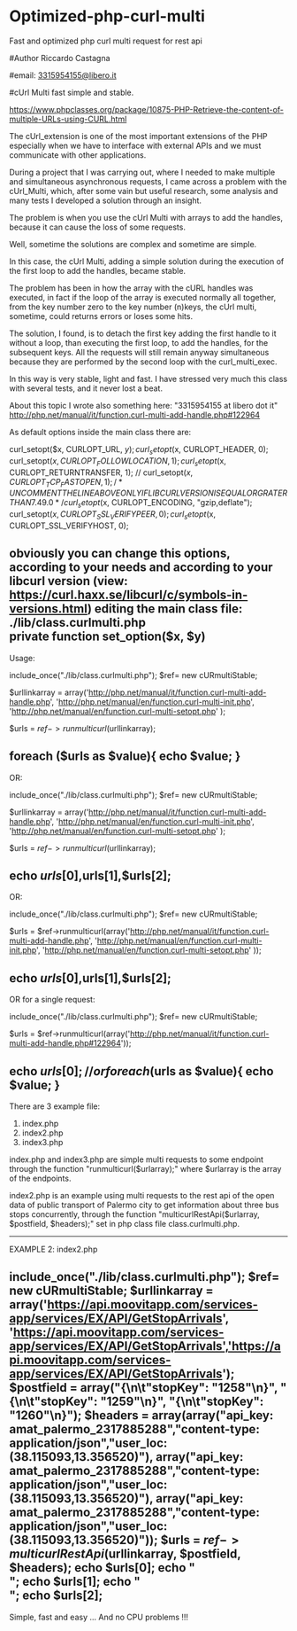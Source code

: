 # Optimized-php-curl-multi
Fast and optimized php curl multi request for rest api

#Author Riccardo Castagna

#email: 3315954155@libero.it

#cUrl Multi fast simple and stable.

https://www.phpclasses.org/package/10875-PHP-Retrieve-the-content-of-multiple-URLs-using-CURL.html

The cUrl_extension is one of the most important extensions of the PHP especially when we have to interface with external APIs and we must communicate with other applications.

During a project that I was carrying out, where I needed to make multiple and simultaneous asynchronous requests, I came across a problem with the cUrl_Multi, which, after some vain but useful research, some analysis and many tests I developed a solution through an insight.

The problem is when you use the cUrl Multi with arrays to add the handles, because it can cause the loss of some requests.
 
Well, sometime the solutions are complex and sometime are simple.

In this case, the cUrl Multi, adding a simple solution during the execution of the first loop to add the handles, became stable.   

The problem has been in how the array with the cURL handles was executed, 
in fact if the loop of the array is executed normally all together, from the key number zero to the key number (n)keys, the cUrl multi, sometime, could returns errors or loses some hits.

The solution, I found, is to detach the first key adding the first handle to it without a loop, than executing the first loop, to add the handles, for the subsequent keys. 
All the requests will still remain anyway simultaneous because they are performed by the second loop with the curl_multi_exec.

In this way is very stable, light and fast. I have stressed very much this class with several tests, and it never lost a beat.

About this topic I wrote also something here:
"3315954155 at libero dot it" 
http://php.net/manual/it/function.curl-multi-add-handle.php#122964

As default options inside the main class there are:

curl_setopt($x, CURLOPT_URL, $y);
curl_setopt($x, CURLOPT_HEADER, 0);
curl_setopt($x, CURLOPT_FOLLOWLOCATION, 1);
curl_setopt($x, CURLOPT_RETURNTRANSFER, 1);
// curl_setopt($x, CURLOPT_TCP_FASTOPEN, 1);  
/* UNCOMMENT THE LINE ABOVE ONLY IF LIBCURL VERSION IS EQUAL OR GRATER THAN 7.49.0 */
curl_setopt($x, CURLOPT_ENCODING, "gzip,deflate");
curl_setopt($x, CURLOPT_SSL_VERIFYPEER, 0);
curl_setopt($x, CURLOPT_SSL_VERIFYHOST, 0);

obviously you can change this options, according to your needs and according
to your libcurl version (view: https://curl.haxx.se/libcurl/c/symbols-in-versions.html) 
editing the main class file: ./lib/class.curlmulti.php  
private function set_option($x, $y)  
--------------------------------------------------------------------------------------------
Usage:
 
include_once("./lib/class.curlmulti.php"); 
$ref= new cURmultiStable;

$urllinkarray = array('http://php.net/manual/it/function.curl-multi-add-handle.php', 
'http://php.net/manual/en/function.curl-multi-init.php', 
'http://php.net/manual/en/function.curl-multi-setopt.php'
);

$urls = $ref->runmulticurl($urllinkarray);

foreach ($urls as $value){
echo $value; 
}
----------------------------------------------------------------------------------------------

OR:

include_once("./lib/class.curlmulti.php"); 
$ref= new cURmultiStable;

$urllinkarray = array('http://php.net/manual/it/function.curl-multi-add-handle.php', 
'http://php.net/manual/en/function.curl-multi-init.php', 
'http://php.net/manual/en/function.curl-multi-setopt.php'
);

$urls = $ref->runmulticurl($urllinkarray);

echo $urls[0],$urls[1],$urls[2];  
---------------------------------------------------------------------------------------------- 
OR:

include_once("./lib/class.curlmulti.php"); 
$ref= new cURmultiStable;

$urls = $ref->runmulticurl(array('http://php.net/manual/it/function.curl-multi-add-handle.php', 
'http://php.net/manual/en/function.curl-multi-init.php', 
'http://php.net/manual/en/function.curl-multi-setopt.php'
));

echo $urls[0],$urls[1],$urls[2];
----------------------------------------------------------------------------------------------
OR for a single request:

include_once("./lib/class.curlmulti.php"); 
$ref= new cURmultiStable;

$urls = $ref->runmulticurl(array('http://php.net/manual/it/function.curl-multi-add-handle.php#122964'));

echo $urls[0]; 
//or 
foreach ($urls as $value){
echo $value; 
}
---------------------------------------------------------------------------------------------- 

There are 3 example file:

1) index.php
2) index2.php 
3) index3.php

index.php and index3.php are simple multi requests to some endpoint through the function "runmulticurl($urlarray);" where $urlarray is the array of the endpoints.

index2.php is an example using multi requests to the rest api of the open data of public transport of Palermo city to get information about three bus stops concurrently, through the function "multicurlRestApi($urlarray, $postfield, $headers);" set in php class file class.curlmulti.php.

---------------------------------------------------------------------------------------------
EXAMPLE 2: index2.php

include_once("./lib/class.curlmulti.php"); 
$ref= new cURmultiStable;
$urllinkarray = array('https://api.moovitapp.com/services-app/services/EX/API/GetStopArrivals',
'https://api.moovitapp.com/services-app/services/EX/API/GetStopArrivals','https://api.moovitapp.com/services-app/services/EX/API/GetStopArrivals');
$postfield = array("{\n\t\"stopKey\": \"1258\"\n}", "{\n\t\"stopKey\": \"1259\"\n}", "{\n\t\"stopKey\": \"1260\"\n}");
$headers = array(array("api_key: amat_palermo_2317885288","content-type: application/json","user_loc: (38.115093,13.356520)"),
array("api_key: amat_palermo_2317885288","content-type: application/json","user_loc: (38.115093,13.356520)"), 
array("api_key: amat_palermo_2317885288","content-type: application/json","user_loc: (38.115093,13.356520)")); 
$urls = $ref->multicurlRestApi($urllinkarray, $postfield, $headers);
echo $urls[0];
echo "<br>";
echo $urls[1];
echo "<br>";
echo $urls[2];
----------------------------------------------------------------------------------------------
Simple, fast and easy ... And no CPU problems !!! 
